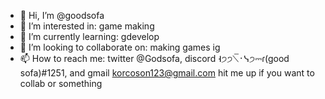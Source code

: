 - 👋 Hi, I’m @goodsofa
- 👀 I’m interested in: game making
- 🌱 I’m currently learning: gdevelop
- 💞️ I’m looking to collaborate on: making games ig
- 📫 How to reach me: twitter @Godsofa, discord ˧੭੭⟍̅᛫ᓭ੭⎓ɾ(good sofa)#1251, and gmail korcoson123@gmail.com hit me up if you want to collab or something

<!---
goodsofa/goodsofa is a ✨ special ✨ repository because its `README.md` (this file) appears on your GitHub profile.
You can click the Preview link to take a look at your changes.
--->
